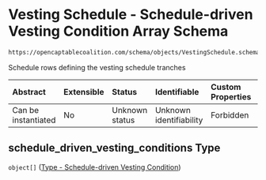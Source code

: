 # Vesting Schedule - Schedule-driven Vesting Condition Array Schema

```txt
https://opencaptablecoalition.com/schema/objects/VestingSchedule.schema.json#/properties/schedule_driven_vesting_conditions
```

Schedule rows defining the vesting schedule tranches

| Abstract            | Extensible | Status         | Identifiable            | Custom Properties | Additional Properties | Access Restrictions | Defined In                                                                                              |
| :------------------ | :--------- | :------------- | :---------------------- | :---------------- | :-------------------- | :------------------ | :------------------------------------------------------------------------------------------------------ |
| Can be instantiated | No         | Unknown status | Unknown identifiability | Forbidden         | Allowed               | none                | [VestingSchedule.schema.json*](../../schema/objects/VestingSchedule.schema.json "open original schema") |

## schedule_driven_vesting_conditions Type

`object[]` ([Type - Schedule-driven Vesting Condition](eventdrivenvestingcondition-properties-event-driven-vesting-condition---event-driven-vesting-condition-array-items-anyof-type---schedule-driven-vesting-condition.md))

